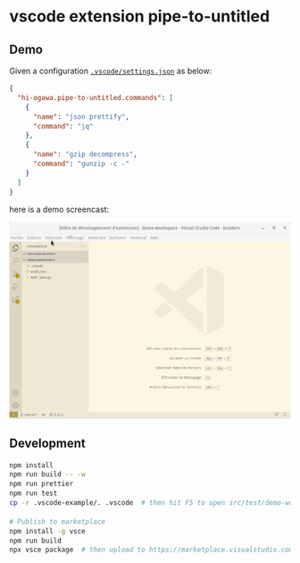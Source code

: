 # vscode extension pipe-to-untitled

## Demo

Given a configuration [`.vscode/settings.json`](./src/test/demo-workspace/.vscode/settings.json) as below:

```json
{
  "hi-ogawa.pipe-to-untitled.commands": [
    {
      "name": "json prettify",
      "command": "jq"
    },
    {
      "name": "gzip decompress",
      "command": "gunzip -c -"
    }
  ]
}
```

here is a demo screencast:

![demo.gif](./misc/demo.gif)

## Development

```sh
npm install
npm run build -- -w
npm run prettier
npm run test
cp -r .vscode-example/. .vscode  # then hit F5 to open src/test/demo-workspace

# Publish to marketplace
npm install -g vsce
npm run build
npx vsce package  # then upload to https://marketplace.visualstudio.com/manage/publishers/hi-ogawa
```
